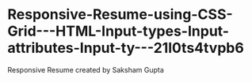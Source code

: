 # Responsive-Resume-using-CSS-Grid---HTML-Input-types-Input-attributes-Input-ty---21l0ts4tvpb6

Responsive Resume created by Saksham Gupta
